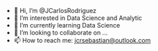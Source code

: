 - 👋 Hi, I’m @JCarlosRodriguez
- 👀 I’m interested in Data Science and Analytic
- 🌱 I’m currently learning Data Science
- 💞️ I’m looking to collaborate on ...
- 📫 How to reach me: jcrsebastian@outlook.com

<!---
JCarlosRodriguez/JCarlosRodriguez is a ✨ special ✨ repository because its `README.md` (this file) appears on your GitHub profile.
You can click the Preview link to take a look at your changes.
--->
